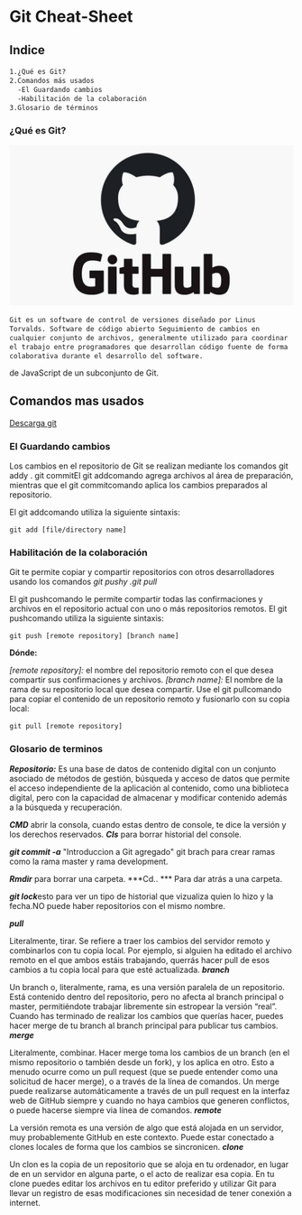 # **Git Cheat-Sheet**

## Indice
    1.¿Qué es Git?
    2.Comandos más usados
      -El Guardando cambios
      -Habilitación de la colaboración
    3.Glosario de términos
### ¿Qué es Git?

![](git.jpeg)

    Git es un software de control de versiones diseñado por Linus Torvalds. Software de código abierto Seguimiento de cambios en cualquier conjunto de archivos, generalmente utilizado para coordinar el trabajo entre programadores que desarrollan código fuente de forma colaborativa durante el desarrollo del software.
de JavaScript de un subconjunto de Git.

## **Comandos mas usados**

[Descarga git](https://git-scm.com)

### El Guardando cambios
Los cambios en el repositorio de Git se realizan mediante los comandos git addy . git commitEl git addcomando agrega archivos al área de preparación, mientras que el git commitcomando aplica los cambios preparados al repositorio.

El git addcomando utiliza la siguiente sintaxis:

    git add [file/directory name]

### Habilitación de la colaboración
Git te permite copiar y compartir repositorios con otros desarrolladores usando los comandos *git pushy* *.git pull*

El git pushcomando le permite compartir todas las confirmaciones y archivos en el repositorio actual con uno o más repositorios remotos. El git pushcomando utiliza la siguiente sintaxis:

    git push [remote repository] [branch name]

**Dónde:**

*[remote repository]:* el nombre del repositorio remoto con el que desea compartir sus confirmaciones y archivos.
*[branch name]:* El nombre de la rama de su repositorio local que desea compartir.
Use el git pullcomando para copiar el contenido de un repositorio remoto y fusionarlo con su copia local: 
   
    git pull [remote repository]
    
### Glosario de terminos

***Repositorio:*** Es una base de datos de contenido digital con un conjunto asociado de métodos de gestión, búsqueda y acceso de datos que permite el acceso independiente de la aplicación al contenido, como una biblioteca digital, pero con la capacidad de almacenar y modificar contenido además a la búsqueda y recuperación.

***CMD*** abrir la consola, cuando estas dentro de console, te dice la versión y los derechos reservados.
***Cls*** para borrar historial del console.


***git commit -a*** "Introduccion a Git agregado"
git brach para crear ramas como la rama master y rama development.

***Rmdir*** para borrar una carpeta.
***Cd.. *** Para dar atrás a una carpeta.

***git lock***esto para ver un tipo de historial que vizualiza quien lo hizo y la fecha.NO puede haber repositorios con el mismo nombre.

***pull***

Literalmente, tirar. Se refiere a traer los cambios del servidor remoto y combinarlos con tu copia local. Por ejemplo, si alguien ha editado el archivo remoto en el que ambos estáis trabajando, querrás hacer pull de esos cambios a tu copia local para que esté actualizada.
***branch***

Un branch o, literalmente, rama, es una versión paralela de un repositorio. Está contenido dentro del repositorio, pero no afecta al branch principal o master, permitiéndote trabajar libremente sin estropear la versión “real”. Cuando has terminado de realizar los cambios que querías hacer, puedes hacer merge de tu branch al branch principal para publicar tus cambios.
***merge***

Literalmente, combinar. Hacer merge toma los cambios de un branch (en el mismo repositorio o también desde un fork), y los aplica en otro. Esto a menudo ocurre como un pull request (que se puede entender como una solicitud de hacer merge), o a través de la línea de comandos. Un merge puede realizarse automáticamente a través de un pull request en la interfaz web de GitHub siempre y cuando no haya cambios que generen conflictos, o puede hacerse siempre via línea de comandos.
***remote***

La versión remota es una versión de algo que está alojada en un servidor, muy probablemente GitHub en este contexto. Puede estar conectado a clones locales de forma que los cambios se sincronicen.
***clone***

Un clon es la copia de un repositorio que se aloja en tu ordenador, en lugar de en un servidor en alguna parte, o el acto de realizar esa copia. En tu clone puedes editar los archivos en tu editor preferido y utilizar Git para llevar un registro de esas modificaciones sin necesidad de tener conexión a internet.


